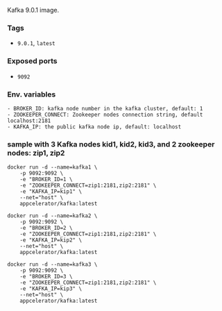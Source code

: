 Kafka 9.0.1 image.

### Tags

- `9.0.1`, `latest`

### Exposed ports

- `9092`


### Env. variables

	- BROKER_ID: kafka node number in the kafka cluster, default: 1
	- ZOOKEEPER_CONNECT: Zookeeper nodes connection string, default localhost:2181
	- KAFKA_IP: the public kafka node ip, default: localhost

### sample with 3 Kafka nodes kid1, kid2, kid3, and 2 zookeeper nodes: zip1, zip2


	docker run -d --name=kafka1 \
	    -p 9092:9092 \
	    -e "BROKER_ID=1 \
	    -e "ZOOKEEPER_CONNECT=zip1:2181,zip2:2181" \
	    -e "KAFKA_IP=kip1" \
	    --net="host" \
	    appcelerator/kafka:latest

	docker run -d --name=kafka2 \
		-p 9092:9092 \
		-e "BROKER_ID=2 \
		-e "ZOOKEEPER_CONNECT=zip1:2181,zip2:2181" \
		-e "KAFKA_IP=kip2" \
		--net="host" \
		appcelerator/kafka:latest

	docker run -d --name=kafka3 \
		-p 9092:9092 \
		-e "BROKER_ID=3 \
		-e "ZOOKEEPER_CONNECT=zip1:2181,zip2:2181" \
		-e "KAFKA_IP=kip3" \
		--net="host" \
		appcelerator/kafka:latest
  
